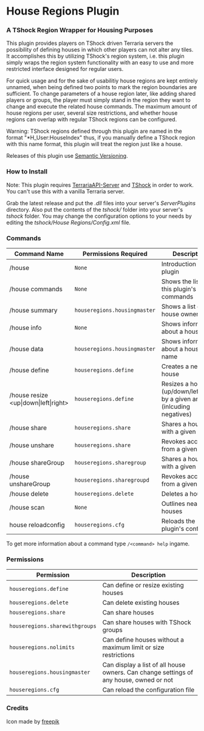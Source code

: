 House Regions Plugin
===================

### A TShock Region Wrapper for Housing Purposes

This plugin provides players on TShock driven Terraria servers the possibility of defining houses in which other players can not alter any tiles. It accomplishes this by utilizing TShock's region system, i.e. this plugin simply wraps the region system functionality with an easy to use and more restricted interface designed for regular users.

For quick usage and for the sake of usabilitiy house regions are kept entirely unnamed, when being defined two points to mark the region boundaries are sufficient.
To change parameters of a house region later, like adding shared players or groups, the player must simply stand in the region they want to change and execute the related house commands. The maximum amount of house regions per user, several size restrictions, and whether house regions can overlap with regular TShock regions can be configured.

Warning: TShock regions defined through this plugin are named in the format "*H_User:HouseIndex" thus, if you manually define a TShock region with this name format, this plugin will treat the region just like a house.

Releases of this plugin use [Semantic Versioning](http://semver.org/).

### How to Install

Note: This plugin requires 
[TerrariaAPI-Server](https://github.com/NyxStudios/TerrariaAPI-Server) and [TShock](https://github.com/NyxStudios/TShock) in order to work. You can't use this with a vanilla Terraria server.

Grab the latest release and put the _.dll_ files into your server's _ServerPlugins_ directory. Also put the contents of the _tshock/_ folder into your server's _tshock_ folder. You may change the configuration options to your needs by editing the _tshock/House Regions/Config.xml_ file.

### Commands

| Command Name | Permissions Required | Description |
| ------------ | -------------------- | ----------- |
| /house | `None` | Introduction to this plugin |
| /house commands | `None` | Shows the list of this plugin's commands |
| /house summary | `houseregions.housingmaster` | Shows a list of all house owners |
| /house info | `None` | Shows information about a house |
| /house data | `houseregions.housingmaster` | Shows information about a house by name |
| /house define | `houseregions.define` | Creates a new house |
| /house resize <up\|down\|left\|right> <amount> | `houseregions.define` | Resizes a house (up/down/left/right) by a given amount (inlcuding negatives) |
| /house share <user> | `houseregions.share` | Shares a house with a given user |
| /house unshare <user> | `houseregions.share` | Revokes access from a given user |
| /house shareGroup <group> | `houseregions.sharegroup` | Shares a house with a given group |
| /house unshareGroup <group> | `houseregions.sharegroupd` | Revokes access from a given group |
| /house delete | `houseregions.delete` | Deletes a house |
| /house scan | `None` | Outlines nearby houses |
| house reloadconfig | `houseregions.cfg` | Reloads the plugin's config |

To get more information about a command type `/<command> help` ingame.

### Permissions

| Permission | Description |
| ---------- | ----------- |
| `houseregions.define` | Can define or resize existing houses |
| `houseregions.delete` | Can delete existing houses |
| `houseregions.share` | Can share houses |
| `houseregions.sharewithgroups` | Can share houses with TShock groups |
| `houseregions.nolimits` | Can define houses without a maximum limit or size restrictions |
| `houseregions.housingmaster` | Can display a list of all house owners. Can change settings of any house, owned or not |
| `houseregions.cfg` | Can reload the configuration file |

### Credits

Icon made by [freepik](http://www.freepik.com/)